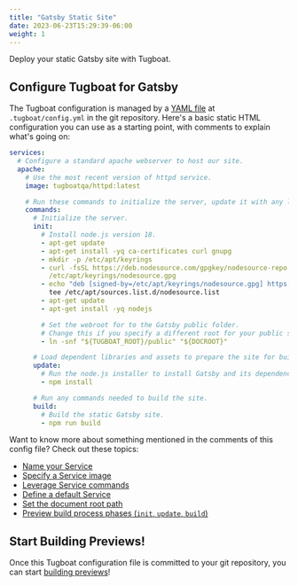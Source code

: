 ```yaml
---
title: "Gatsby Static Site"
date: 2023-06-23T15:29:39-06:00
weight: 1
---
```


Deploy your static Gatsby site with Tugboat.

## Configure Tugboat for Gatsby

The Tugboat configuration is managed by a [YAML file](/setting-up-tugboat/create-a-tugboat-config-file/) at
`.tugboat/config.yml` in the git repository. Here's a basic static HTML configuration you can use as a starting point,
with comments to explain what's going on:

```yaml
services:
  # Configure a standard apache webserver to host our site.
  apache:
    # Use the most recent version of httpd service.
    image: tugboatqa/httpd:latest

    # Run these commands to initialize the server, update it with any libraries and assets required, then build your site.
    commands:
      # Initialize the server.
      init:
        # Install node.js version 18.
        - apt-get update
        - apt-get install -yq ca-certificates curl gnupg
        - mkdir -p /etc/apt/keyrings
        - curl -fsSL https://deb.nodesource.com/gpgkey/nodesource-repo.gpg.key | gpg --dearmor -o
          /etc/apt/keyrings/nodesource.gpg
        - echo "deb [signed-by=/etc/apt/keyrings/nodesource.gpg] https://deb.nodesource.com/node_18.x nodistro main" |
          tee /etc/apt/sources.list.d/nodesource.list
        - apt-get update
        - apt-get install -yq nodejs

        # Set the webroot for to the Gatsby public folder.
        # Change this if you specify a different root for your public site.
        - ln -snf "${TUGBOAT_ROOT}/public" "${DOCROOT}"

      # Load dependent libraries and assets to prepare the site for build.
      update:
        # Run the node.js installer to install Gatsby and its dependencies.
        - npm install

      # Run any commands needed to build the site.
      build:
        # Build the static Gatsby site.
        - npm run build
```

Want to know more about something mentioned in the comments of this config file? Check out these topics:

- [Name your Service](/setting-up-services/how-to-set-up-services/name-your-service/)
- [Specify a Service image](/setting-up-services/how-to-set-up-services/specify-a-service-image/)
- [Leverage Service commands](/setting-up-services/how-to-set-up-services/leverage-service-commands/)
- [Define a default Service](/setting-up-services/how-to-set-up-services/define-a-default-service/)
- [Set the document root path](/setting-up-services/how-to-set-up-services/set-the-document-root-path/)
- [Preview build process phases (`init`, `update`, `build`)](/building-a-preview/preview-deep-dive/how-previews-work/#the-build-process-explained)

## Start Building Previews!

Once this Tugboat configuration file is committed to your git repository, you can start
[building previews](/building-a-preview/administer-previews/build-previews/)!
